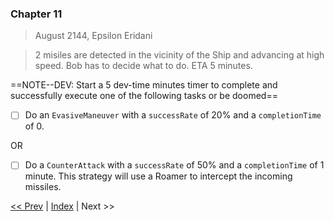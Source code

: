### Chapter 11

> August 2144, Epsilon Eridani

> 2 misiles are detected in the vicinity of the Ship and advancing at high speed. Bob has to decide what to do. ETA 5 minutes.

==NOTE--DEV: Start a 5 dev-time minutes timer to complete and successfully execute one of the following tasks or be doomed==

- [ ] Do an `EvasiveManeuver` with a `successRate` of 20% and a `completionTime` of 0.

OR

- [ ] Do a `CounterAttack` with a `successRate` of 50% and a `completionTime` of 1 minute. This strategy will use a Roamer to intercept the incoming missiles.

[<< Prev](./chapter_10.md) | [Index](../README.md) | Next >>
